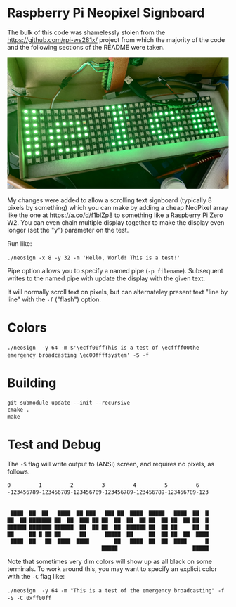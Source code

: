 Raspberry Pi Neopixel Signboard
==========

The bulk of this code was shamelessly stolen from the https://github.com/rpi-ws281x/
project from which the majority of the code and the following sections of the README
were taken.

![photo](images/photo.jpg)

My changes were added to allow a scrolling text signboard (typically 8 pixels by something)
which you can make by adding a cheap NeoPixel array like the one at https://a.co/d/f1bIZp8
to something like a Raspberry Pi Zero W2. You can even chain multiple display together to
make the display even longer (set the "y") parameter on the test.

Run like:

`./neosign -x 8 -y 32 -m 'Hello, World! This is a test!'`

Pipe option allows you to specify a named pipe (`-p filename`). Subsequent writes to the named
pipe with update the display with the given text.

It will normally scroll text on pixels, but can alternateley present text "line by line"
with the `-f` ("flash") option.

# Colors
`./neosign  -y 64 -m $'\ecff00ffThis is a test of \ecffff00the emergency broadcasting \ec00ffffsystem' -S -f`

# Building

```
git submodule update --init --recursive
cmake .
make
```

# Test and Debug

The `-S` flag will write output to (ANSI) screen, and requires no pixels, as follows.

```
0         1         2         3         4         5         6
-123456789-123456789-123456789-123456789-123456789-123456789-123


 ████  ██  ██   ████  ██ ███   ███ ██  ████  █████   ████  ██  █
██  ██ ███████ ██  ██  ███ ██ ██  ██  ██  ██ ██  ██ ██  ██ ██  █
██████ ███████ ██████  ██  ██ ██  ██  ██████ ██  ██ ██     ██  █
██     ██ █ ██ ██      ██      █████  ██     ██  ██ ██  ██  ████
 ████  ██   ██  ████  ████        ██   ████  ██  ██  ████      █
                              █████                        █████

```

Note that sometimes very dim colors will show up as all black on some terminals.
To work around this, you may want to specify an explicit color with the `-C` flag like:

`./neosign  -y 64 -m "This is a test of the emergency broadcasting" -f -S -C 0xff00ff`

